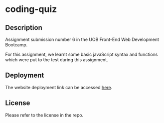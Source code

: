 # coding-quiz

## Description
Assignment submission number 6 in the UOB Front-End Web Development Bootcamp.

For this assignment, we learnt some basic javaScript syntax and functions which were put to the test during this assignment.


## Deployment
The website deployment link can be accessed [here](https://emkhan89.github.io/coding-quiz/). 

## License
Please refer to the license in the repo.